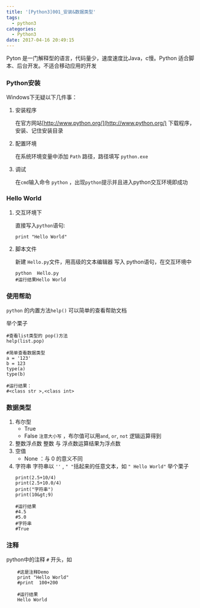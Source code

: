 ```yaml
---
title: '[Python3]001_安装&数据类型'
tags:
  - python3
categories:
  - Python3
date: 2017-04-16 20:49:15
---
```


Pyton 是一门解释型的语言，代码量少，速度速度比Java，c慢。Python 适合脚本、后台开发。不适合移动应用的开发

### Python安装

Windows下无疑以下几件事：

1.  安装程序

    在官方网站[http://www.python.org/](http://www.python.org/) 下载程序，安装、记住安装目录</p>
2.  配置环境

    在系统环境变量中添加 `Path` 路径，路径填写 `python.exe`

3.  调试

    在`cmd`输入命令 `python` ，出现`python`提示并且进入python交互环境即成功

### Hello World

1.  交互环境下

	直接写入`python`语句:
	```
    print "Hello World"
	```
2. 脚本文件

    新建 `Hello.py`文件，用高级的文本编辑器 写入 python语句，在交互环境中
	```
	python  Hello.py
	#运行结果Hello World
	```

### 使用帮助

`python` 的内置方法`help()` 可以简单的查看帮助文档

举个栗子

```
#查看list类型的 pop()方法
help(list.pop)

#简单查看数据类型
a = '123'
b = 123
type(a)
type(b)

#运行结果：
#<class str >,<class int>
```

### 数据类型

1.  布尔型
	- True
	- False
    `注意大小写` ，布尔值可以用`and`, `or`, `not` 逻辑运算得到
2.  整数浮点数
    整数 与 浮点数运算结果为浮点数
3.  空值
     - None ：与 0 的意义不同
4.  字符串
    字符串以 `''` ,  `" "`括起来的任意文本，如 `" Hello World"`
	举个栗子
	```
	print(2.5+10/4) 
	print(2.5+10.0/4)
	print("字符串")
	print(10&gt;9)
	
	#运行结果
	#4.5
	#5.0
	#字符串
	#True
	```

### 注释

python中的注释 `#` 开头，如

```
	#这是注释Demo
    print "Hello World"
    #print  100+200

    #运行结果
    Hello World
```` 

